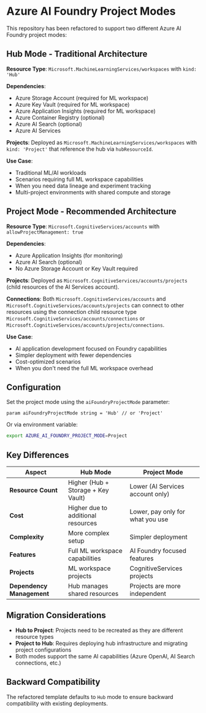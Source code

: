 # Azure AI Foundry Project Modes

This repository has been refactored to support two different Azure AI Foundry project modes:

## Hub Mode - Traditional Architecture

**Resource Type**: `Microsoft.MachineLearningServices/workspaces` with `kind: 'Hub'`

**Dependencies**:

- Azure Storage Account (required for ML workspace)
- Azure Key Vault (required for ML workspace)
- Azure Application Insights (required for ML workspace)
- Azure Container Registry (optional)
- Azure AI Search (optional)
- Azure AI Services

**Projects**: Deployed as `Microsoft.MachineLearningServices/workspaces` with `kind: 'Project'` that reference the hub via `hubResourceId`.

**Use Case**:

- Traditional ML/AI workloads
- Scenarios requiring full ML workspace capabilities
- When you need data lineage and experiment tracking
- Multi-project environments with shared compute and storage

## Project Mode - Recommended Architecture

**Resource Type**: `Microsoft.CognitiveServices/accounts` with `allowProjectManagement: true`

**Dependencies**:

- Azure Application Insights (for monitoring)
- Azure AI Search (optional)
- No Azure Storage Account or Key Vault required

**Projects**: Deployed as `Microsoft.CognitiveServices/accounts/projects` (child resources of the AI Services account).

**Connections**: Both `Microsoft.CognitiveServices/accounts` and `Microsoft.CognitiveServices/accounts/projects` can connect to other resources using the connection child resource type `Microsoft.CognitiveServices/accounts/connections` or `Microsoft.CognitiveServices/accounts/projects/connections`.

**Use Case**:

- AI application development focused on Foundry capabilities
- Simpler deployment with fewer dependencies
- Cost-optimized scenarios
- When you don't need the full ML workspace overhead

## Configuration

Set the project mode using the `aiFoundryProjectMode` parameter:

```bicep
param aiFoundryProjectMode string = 'Hub' // or 'Project'
```

Or via environment variable:

```bash
export AZURE_AI_FOUNDRY_PROJECT_MODE=Project
```

## Key Differences

| Aspect | Hub Mode | Project Mode |
|--------|----------|--------------|
| **Resource Count** | Higher (Hub + Storage + Key Vault) | Lower (AI Services account only) |
| **Cost** | Higher due to additional resources | Lower, pay only for what you use |
| **Complexity** | More complex setup | Simpler deployment |
| **Features** | Full ML workspace capabilities | AI Foundry focused features |
| **Projects** | ML workspace projects | CognitiveServices projects |
| **Dependency Management** | Hub manages shared resources | Projects are more independent |

## Migration Considerations

- **Hub to Project**: Projects need to be recreated as they are different resource types
- **Project to Hub**: Requires deploying hub infrastructure and migrating project configurations
- Both modes support the same AI capabilities (Azure OpenAI, AI Search connections, etc.)

## Backward Compatibility

The refactored template defaults to `Hub` mode to ensure backward compatibility with existing deployments.

